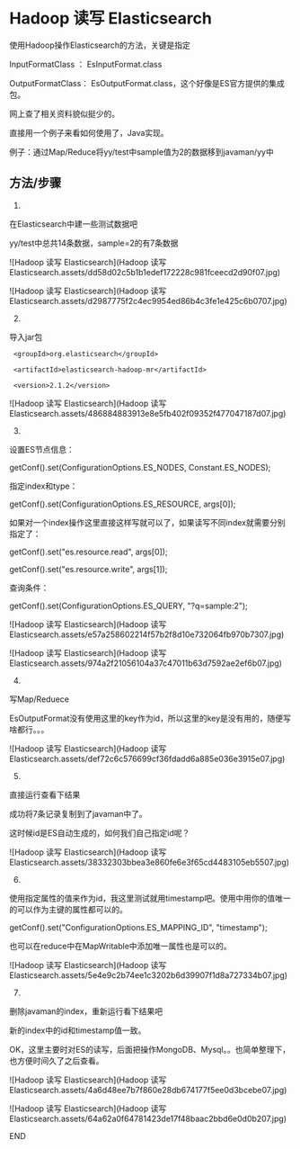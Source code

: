 # Hadoop 读写 Elasticsearch



使用Hadoop操作Elasticsearch的方法，关键是指定

InputFormatClass ： EsInputFormat.class

OutputFormatClass： EsOutputFormat.class，这个好像是ES官方提供的集成包。

网上查了相关资料貌似挺少的。

直接用一个例子来看如何使用了，Java实现。

例子：通过Map/Reduce将yy/test中sample值为2的数据移到javaman/yy中

## 方法/步骤

1. 

   在Elasticsearch中建一些测试数据吧

   yy/test中总共14条数据，sample=2的有7条数据

   ![Hadoop 读写 Elasticsearch](Hadoop 读写 Elasticsearch.assets/dd58d02c5b1b1edef172228c981fceecd2d90f07.jpg)

   ![Hadoop 读写 Elasticsearch](Hadoop 读写 Elasticsearch.assets/d2987775f2c4ec9954ed86b4c3fe1e425c6b0707.jpg)

2. 

   导入jar包

   <dependency>

     <groupId>org.elasticsearch</groupId>

     <artifactId>elasticsearch-hadoop-mr</artifactId>

     <version>2.1.2</version>

   </dependency>

   ![Hadoop 读写 Elasticsearch](Hadoop 读写 Elasticsearch.assets/486884883913e8e5fb402f09352f477047187d07.jpg)

3. 

   设置ES节点信息：

   getConf().set(ConfigurationOptions.ES_NODES, Constant.ES_NODES);

   指定index和type：

   getConf().set(ConfigurationOptions.ES_RESOURCE, args[0]);

   如果对一个index操作这里直接这样写就可以了，如果读写不同index就需要分别指定了：

   getConf().set("es.resource.read", args[0]);

   getConf().set("es.resource.write", args[1]);

   查询条件：

   getConf().set(ConfigurationOptions.ES_QUERY, "?q=sample:2");

   ![Hadoop 读写 Elasticsearch](Hadoop 读写 Elasticsearch.assets/e57a258602214f57b2f8d10e732064fb970b7307.jpg)

   ![Hadoop 读写 Elasticsearch](Hadoop 读写 Elasticsearch.assets/974a2f21056104a37c47011b63d7592ae2ef6b07.jpg)

4. 

   写Map/Reduece

   

   EsOutputFormat没有使用这里的key作为id，所以这里的key是没有用的，随便写啥都行。。。

   ![Hadoop 读写 Elasticsearch](Hadoop 读写 Elasticsearch.assets/def72c6c576699cf36fdadd6a885e036e3915e07.jpg)

5. 

   直接运行查看下结果

   成功将7条记录复制到了javaman中了。

   这时候id是ES自动生成的，如何我们自己指定id呢？

   ![Hadoop 读写 Elasticsearch](Hadoop 读写 Elasticsearch.assets/38332303bbea3e860fe6e3f65cd4483105eb5507.jpg)

6. 

   使用指定属性的值来作为id，我这里测试就用timestamp吧。使用中用你的值唯一的可以作为主键的属性都可以的。

   getConf().set("ConfigurationOptions.ES_MAPPING_ID", "timestamp");

   也可以在reduce中在MapWritable中添加唯一属性也是可以的。

   ![Hadoop 读写 Elasticsearch](Hadoop 读写 Elasticsearch.assets/5e4e9c2b74ee1c3202b6d39907f1d8a727334b07.jpg)

7. 

   删除javaman的index，重新运行看下结果吧

   新的index中的id和timestamp值一致。

   

   OK，这里主要时对ES的读写，后面把操作MongoDB、Mysql。。也简单整理下，也方便时间久了之后查看。

   ![Hadoop 读写 Elasticsearch](Hadoop 读写 Elasticsearch.assets/4a6d48ee7b7f860e28db674177f5ee0d3bcebe07.jpg)

   ![Hadoop 读写 Elasticsearch](Hadoop 读写 Elasticsearch.assets/64a62a0f64781423de17f48baac2bbd6e0d0b207.jpg)

   END
